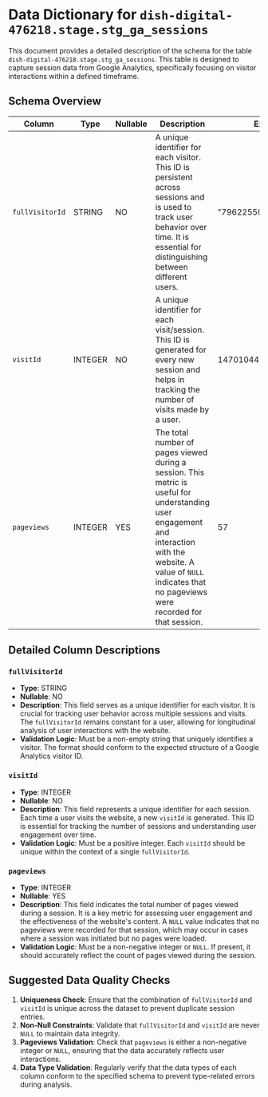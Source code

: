 # Data Dictionary for `dish-digital-476218.stage.stg_ga_sessions`

This document provides a detailed description of the schema for the table `dish-digital-476218.stage.stg_ga_sessions`. This table is designed to capture session data from Google Analytics, specifically focusing on visitor interactions within a defined timeframe.

## Schema Overview

| Column          | Type     | Nullable | Description                                                                 | Example               |
|-----------------|----------|----------|-----------------------------------------------------------------------------|-----------------------|
| `fullVisitorId` | STRING   | NO       | A unique identifier for each visitor. This ID is persistent across sessions and is used to track user behavior over time. It is essential for distinguishing between different users. | "7962255080644646828" |
| `visitId`      | INTEGER  | NO       | A unique identifier for each visit/session. This ID is generated for every new session and helps in tracking the number of visits made by a user. | 1470104488            |
| `pageviews`    | INTEGER  | YES      | The total number of pages viewed during a session. This metric is useful for understanding user engagement and interaction with the website. A value of `NULL` indicates that no pageviews were recorded for that session. | 57                    |

## Detailed Column Descriptions

### `fullVisitorId`
- **Type**: STRING
- **Nullable**: NO
- **Description**: This field serves as a unique identifier for each visitor. It is crucial for tracking user behavior across multiple sessions and visits. The `fullVisitorId` remains constant for a user, allowing for longitudinal analysis of user interactions with the website.
- **Validation Logic**: Must be a non-empty string that uniquely identifies a visitor. The format should conform to the expected structure of a Google Analytics visitor ID.

### `visitId`
- **Type**: INTEGER
- **Nullable**: NO
- **Description**: This field represents a unique identifier for each session. Each time a user visits the website, a new `visitId` is generated. This ID is essential for tracking the number of sessions and understanding user engagement over time.
- **Validation Logic**: Must be a positive integer. Each `visitId` should be unique within the context of a single `fullVisitorId`.

### `pageviews`
- **Type**: INTEGER
- **Nullable**: YES
- **Description**: This field indicates the total number of pages viewed during a session. It is a key metric for assessing user engagement and the effectiveness of the website's content. A `NULL` value indicates that no pageviews were recorded for that session, which may occur in cases where a session was initiated but no pages were loaded.
- **Validation Logic**: Must be a non-negative integer or `NULL`. If present, it should accurately reflect the count of pages viewed during the session.

## Suggested Data Quality Checks
1. **Uniqueness Check**: Ensure that the combination of `fullVisitorId` and `visitId` is unique across the dataset to prevent duplicate session entries.
2. **Non-Null Constraints**: Validate that `fullVisitorId` and `visitId` are never `NULL` to maintain data integrity.
3. **Pageviews Validation**: Check that `pageviews` is either a non-negative integer or `NULL`, ensuring that the data accurately reflects user interactions.
4. **Data Type Validation**: Regularly verify that the data types of each column conform to the specified schema to prevent type-related errors during analysis.